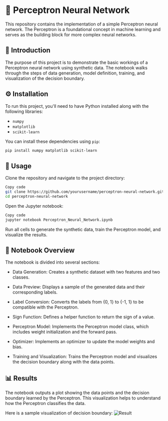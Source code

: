 # 🧠 Perceptron Neural Network

This repository contains the implementation of a simple Perceptron neural network. The Perceptron is a foundational concept in machine learning and serves as the building block for more complex neural networks.


## 📝 Introduction

The purpose of this project is to demonstrate the basic workings of a Perceptron neural network using synthetic data. The notebook walks through the steps of data generation, model definition, training, and visualization of the decision boundary.


## ⚙️ Installation

To run this project, you'll need to have Python installed along with the following libraries:

- `numpy`
- `matplotlib`
- `scikit-learn`

You can install these dependencies using `pip`:

```bash
pip install numpy matplotlib scikit-learn
```


## 🚀 Usage

Clone the repository and navigate to the project directory:

```bash
Copy code
git clone https://github.com/yourusername/perceptron-neural-network.git
cd perceptron-neural-network
```

Open the Jupyter notebook:

```bash
Copy code
jupyter notebook Perceptron_Neural_Network.ipynb
```
Run all cells to generate the synthetic data, train the Perceptron model, and visualize the results.


## 📓 Notebook Overview

The notebook is divided into several sections:

- Data Generation: Creates a synthetic dataset with two features and two classes.

- Data Preview: Displays a sample of the generated data and their corresponding labels.

- Label Conversion: Converts the labels from {0, 1} to {-1, 1} to be compatible with the Perceptron.

- Sign Function: Defines a helper function to return the sign of a value.

- Perceptron Model: Implements the Perceptron model class, which includes weight initialization and the forward pass.

- Optimizer: Implements an optimizer to update the model weights and bias.

- Training and Visualization: Trains the Perceptron model and visualizes the decision boundary along with the data points.
  

## 📊 Results

The notebook outputs a plot showing the data points and the decision boundary learned by the Perceptron. This visualization helps to understand how the Perceptron classifies the data.

Here is a sample visualization of decision boundary:
![Result](https://github.com/user-attachments/assets/80ac15bc-b958-45ee-a831-119805844129)

